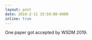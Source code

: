 ```yaml
---
layout: post
date: 2019-2-11 15:59:00-0400
inline: true
---
```


One paper got accepted by WSDM 2019.
